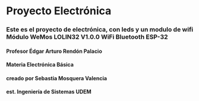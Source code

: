 # Proyecto Electrónica
### Este es el proyecto de electrónica, con leds y un modulo de wifi Módulo WeMos LOLIN32 V1.0.0 WiFi Bluetooth ESP-32

#### Profesor Édgar Arturo Rendón Palacio
#### Materia Electrónica Básica

#### creado por Sebastia Mosquera Valencia
#### est. Ingeniería de Sistemas UDEM
